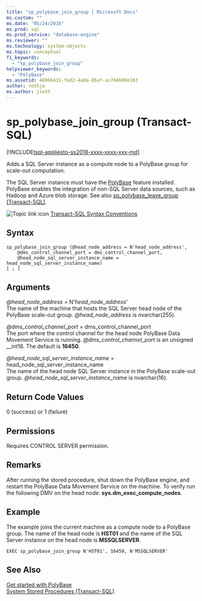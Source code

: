 ```yaml
---
title: "sp_polybase_join_group | Microsoft Docs"
ms.custom: ""
ms.date: "05/24/2016"
ms.prod: sql
ms.prod_service: "database-engine"
ms.reviewer: ""
ms.technology: system-objects
ms.topic: conceptual
f1_keywords: 
  - "sp_polybase_join_group"
helpviewer_keywords: 
  - "PolyBase"
ms.assetid: 48066431-fed2-4a8a-85af-ac704689e183
author: rothja
ms.author: jroth
---
```

# sp_polybase_join_group (Transact-SQL)
[!INCLUDE[tsql-appliesto-ss2016-xxxx-xxxx-xxx-md](../../includes/tsql-appliesto-ss2016-xxxx-xxxx-xxx-md.md)]

  Adds a SQL Server instance as a compute node to a PolyBase group for scale-out computation.  
  
 The SQL Server instance must have the  [PolyBase](../../relational-databases/polybase/polybase-guide.md) feature installed.  PolyBase enables the integration of non-SQL Server data sources, such as Hadoop and Azure blob storage. See also [sp_polybase_leave_group &#40;Transact-SQL&#41;](../../relational-databases/system-stored-procedures/polybase-stored-procedures-sp-polybase-leave-group.md).  
  
 ![Topic link icon](../../database-engine/configure-windows/media/topic-link.gif "Topic link icon") [Transact-SQL Syntax Conventions](../../t-sql/language-elements/transact-sql-syntax-conventions-transact-sql.md)  
  
## Syntax  
  
```  
sp_polybase_join_group (@head_node_address = N'head_node_address',  
    @dms_control_channel_port = dms_control_channel_port,  
    @head_node_sql_server_instance_name = head_node_sql_server_instance_name)  
[ ; ]          
```  
  
## Arguments  
 *\@head_node_address* = N'*head_node_address*'  
 The name of the machine that hosts the SQL Server head node of the PolyBase scale-out group. *\@head_node_address* is nvarchar(255).  
  
 *\@dms_control_channel_port* = dms_control_channel_port  
 The port where the control channel for the head node PolyBase Data Movement Service is running. *\@dms_control_channel_port* is an unsigned __int16. The default is **16450**.  
  
 *\@head_node_sql_server_instance_name* = head_node_sql_server_instance_name  
 The name of the head node SQL Server instance in the PolyBase scale-out group. *\@head_node_sql_server_instance_name* is nvarchar(16).  
  
## Return Code Values  
 0 (success) or 1 (failure)  
  
## Permissions  
 Requires CONTROL SERVER permission.  
  
## Remarks  
 After running the stored procedure, shut down the PolyBase engine, and restart the PolyBase Data Movement Service on the machine. To verify run the following DMV on the head node: **sys.dm_exec_compute_nodes**.  
  
## Example  
 The example joins the current machine as a compute node to a PolyBase group.  The name of the head node is **HST01** and the name of the SQL Server instance on the head node is **MSSQLSERVER**.  
  
```  
EXEC sp_polybase_join_group N'HST01', 16450, N'MSSQLSERVER'   
```  
  
## See Also  
 [Get started with PolyBase](../../relational-databases/polybase/get-started-with-polybase.md)   
 [System Stored Procedures &#40;Transact-SQL&#41;](../../relational-databases/system-stored-procedures/system-stored-procedures-transact-sql.md)  
  
  
